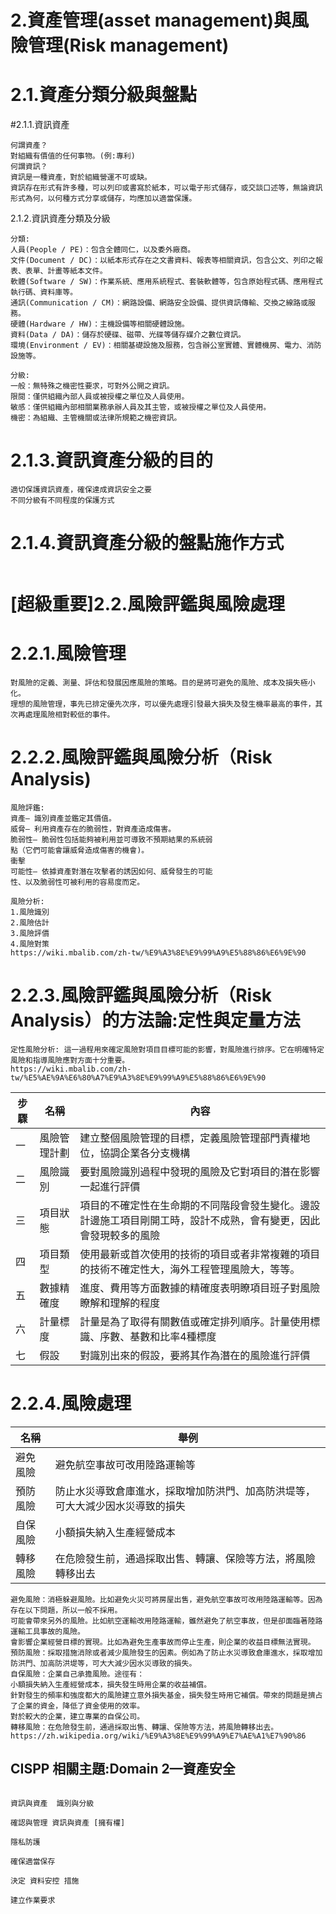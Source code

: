 # 2.資產管理(asset management)與風險管理(Risk management)

# 2.1.資產分類分級與盤點
  #2.1.1.資訊資產
  ```
  何謂資產？
 對組織有價值的任何事物。(例:專利)
  何謂資訊？
 資訊是一種資產，對於組織營運不可或缺。
 資訊存在形式有許多種，可以列印或書寫於紙本，可以電子形式儲存，或交談口述等，無論資訊形式為何，以何種方式分享或儲存，均應加以適當保護。
 ```
 2.1.2.資訊資產分類及分級
 ```
 分類:
人員(People / PE)：包含全體同仁，以及委外廠商。
文件(Document / DC)：以紙本形式存在之文書資料、報表等相關資訊，包含公文、列印之報表、表單、計畫等紙本文件。
軟體(Software / SW)：作業系統、應用系統程式、套裝軟體等，包含原始程式碼、應用程式執行碼、資料庫等。
通訊(Communication / CM)：網路設備、網路安全設備、提供資訊傳輸、交換之線路或服務。
硬體(Hardware / HW)：主機設備等相關硬體設施。
資料(Data / DA)：儲存於硬碟、磁帶、光碟等儲存媒介之數位資訊。
環境(Environment / EV)：相關基礎設施及服務，包含辦公室實體、實體機房、電力、消防設施等。
 ```
 ```
 分級:
一般：無特殊之機密性要求，可對外公開之資訊。
限閱：僅供組織內部人員或被授權之單位及人員使用。
敏感：僅供組織內部相關業務承辦人員及其主管，或被授權之單位及人員使用。
機密：為組織、主管機關或法律所規範之機密資訊。
 ```
 # 2.1.3.資訊資產分級的目的
  ```
 適切保護資訊資產，確保達成資訊安全之要
 不同分級有不同程度的保護方式
  ```
#  2.1.4.資訊資產分級的盤點施作方式
```

```
  
# [超級重要]2.2.風險評鑑與風險處理
#  2.2.1.風險管理
```
對風險的定義、測量、評估和發展因應風險的策略。目的是將可避免的風險、成本及損失極小化。
理想的風險管理，事先已排定優先次序，可以優先處理引發最大損失及發生機率最高的事件，其次再處理風險相對較低的事件。
```
#  2.2.2.風險評鑑與風險分析（Risk Analysis)
```
風險評鑑:
資產– 識別資產並鑑定其價值。
威脅– 利用資產存在的脆弱性，對資產造成傷害。
脆弱性– 脆弱性包括能夠被利用並可導致不預期結果的系統弱
點（它們可能會讓威脅造成傷害的機會)。
衝擊
可能性– 依據資產對潛在攻擊者的誘因如何、威脅發生的可能
性、以及脆弱性可被利用的容易度而定。
```
```
風險分析:
1.風險識別
2.風險估計
3.風險評價
4.風險對策
https://wiki.mbalib.com/zh-tw/%E9%A3%8E%E9%99%A9%E5%88%86%E6%9E%90
```
 # 2.2.3.風險評鑑與風險分析（Risk Analysis）的方法論:定性與定量方法
 ```
定性風險分析: 這一過程用來確定風險對項目目標可能的影響，對風險進行排序。它在明確特定風險和指導風險應對方面十分重要。
https://wiki.mbalib.com/zh-tw/%E5%AE%9A%E6%80%A7%E9%A3%8E%E9%99%A9%E5%88%86%E6%9E%90
```
|步驟|      名稱       |內容|
|--|------------------|----|
 |一|風險管理計劃     |建立整個風險管理的目標，定義風險管理部門責權地位，協調企業各分支機構|
 |二|風險識別        |要對風險識別過程中發現的風險及它對項目的潛在影響一起進行評價|
 |三|項目狀態        |項目的不確定性在生命期的不同階段會發生變化。邊設計邊施工項目剛開工時，設計不成熟，會有變更，因此會發現較多的風險|
 |四|項目類型        |使用最新或首次使用的技術的項目或者非常複雜的項目的技術不確定性大，海外工程管理風險大，等等。|
 |五|數據精確度      |進度、費用等方面數據的精確度表明瞭項目班子對風險瞭解和理解的程度|
 |六|計量標度        |計量是為了取得有關數值或確定排列順序。計量使用標識、序數、基數和比率4種標度|
 |七|假設            |對識別出來的假設，要將其作為潛在的風險進行評價|
 
 # 2.2.4.風險處理

|名稱            |舉例|
|---------------|----|
|避免風險        |避免航空事故可改用陸路運輸等|
|預防風險        |防止水災導致倉庫進水，採取增加防洪門、加高防洪堤等，可大大減少因水災導致的損失|
|自保風險        |小額損失納入生產經營成本|
|轉移風險        |在危險發生前，通過採取出售、轉讓、保險等方法，將風險轉移出去|
 
 
 
 ```
 避免風險：消極躲避風險。比如避免火災可將房屋出售，避免航空事故可改用陸路運輸等。因為存在以下問題，所以一般不採用。
可能會帶來另外的風險。比如航空運輸改用陸路運輸，雖然避免了航空事故，但是卻面臨著陸路運輸工具事故的風險。
會影響企業經營目標的實現。比如為避免生產事故而停止生產，則企業的收益目標無法實現。
預防風險：採取措施消除或者減少風險發生的因素。例如為了防止水災導致倉庫進水，採取增加防洪門、加高防洪堤等，可大大減少因水災導致的損失。
自保風險：企業自己承擔風險。途徑有：
小額損失納入生產經營成本，損失發生時用企業的收益補償。
針對發生的頻率和強度都大的風險建立意外損失基金，損失發生時用它補償。帶來的問題是擠占了企業的資金，降低了資金使用的效率。
對於較大的企業，建立專業的自保公司。
轉移風險：在危險發生前，通過採取出售、轉讓、保險等方法，將風險轉移出去。
 https://zh.wikipedia.org/wiki/%E9%A3%8E%E9%99%A9%E7%AE%A1%E7%90%86
 ```

## CISPP 相關主題:Domain 2—資產安全
```

資訊與資產  識別與分級

確認與管理 資訊與資產 [擁有權]

隱私防護

確保適當保存

決定 資料安控 措施

建立作業要求
```
